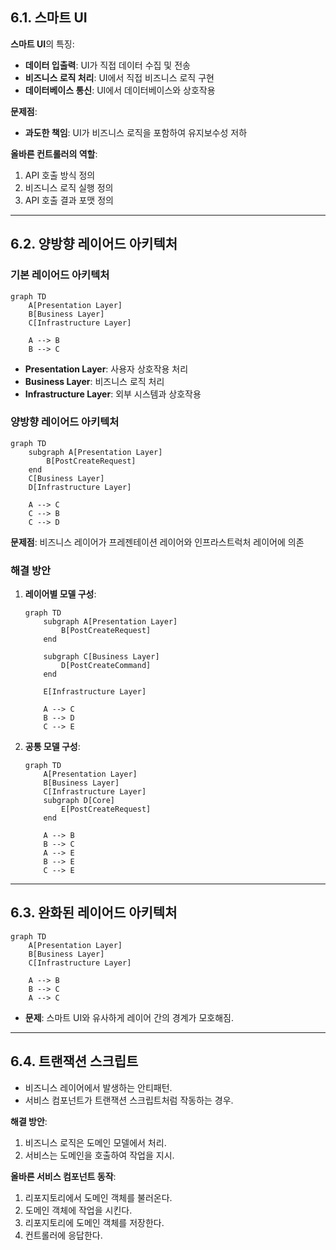 ## 6.1. 스마트 UI

**스마트 UI**의 특징:

- **데이터 입출력**: UI가 직접 데이터 수집 및 전송
- **비즈니스 로직 처리**: UI에서 직접 비즈니스 로직 구현
- **데이터베이스 통신**: UI에서 데이터베이스와 상호작용

**문제점**:

- **과도한 책임**: UI가 비즈니스 로직을 포함하여 유지보수성 저하

**올바른 컨트롤러의 역할**:

1. API 호출 방식 정의
2. 비즈니스 로직 실행 정의
3. API 호출 결과 포맷 정의

---

## 6.2. 양방향 레이어드 아키텍처

### 기본 레이어드 아키텍처

```mermaid
graph TD
    A[Presentation Layer]
    B[Business Layer]
    C[Infrastructure Layer]

    A --> B
    B --> C
```

- **Presentation Layer**: 사용자 상호작용 처리
- **Business Layer**: 비즈니스 로직 처리
- **Infrastructure Layer**: 외부 시스템과 상호작용

### 양방향 레이어드 아키텍처

```mermaid
graph TD
    subgraph A[Presentation Layer]
        B[PostCreateRequest]
    end
    C[Business Layer]
    D[Infrastructure Layer]

    A --> C
    C --> B
    C --> D
```

**문제점**: 비즈니스 레이어가 프레젠테이션 레이어와 인프라스트럭처 레이어에 의존

### 해결 방안

1. **레이어별 모델 구성**:
    
    ```mermaid
    graph TD
        subgraph A[Presentation Layer]
            B[PostCreateRequest]
        end
    
        subgraph C[Business Layer]
            D[PostCreateCommand]
        end
    
        E[Infrastructure Layer]
    
        A --> C
        B --> D
        C --> E
    ```
    
2. **공통 모델 구성**:
    
    ```mermaid
    graph TD
        A[Presentation Layer]
        B[Business Layer]
        C[Infrastructure Layer]
        subgraph D[Core]
            E[PostCreateRequest]
        end
    
        A --> B
        B --> C
        A --> E
        B --> E
        C --> E
    ```
    

---

## 6.3. 완화된 레이어드 아키텍처

```mermaid
graph TD
    A[Presentation Layer]
    B[Business Layer]
    C[Infrastructure Layer]

    A --> B
    B --> C
    A --> C
```

- **문제**: 스마트 UI와 유사하게 레이어 간의 경계가 모호해짐.

---

## 6.4. 트랜잭션 스크립트

- 비즈니스 레이어에서 발생하는 안티패턴.
- 서비스 컴포넌트가 트랜잭션 스크립트처럼 작동하는 경우.

**해결 방안**:

1. 비즈니스 로직은 도메인 모델에서 처리.
2. 서비스는 도메인을 호출하여 작업을 지시.

**올바른 서비스 컴포넌트 동작**:

1. 리포지토리에서 도메인 객체를 불러온다.
2. 도메인 객체에 작업을 시킨다.
3. 리포지토리에 도메인 객체를 저장한다.
4. 컨트롤러에 응답한다.